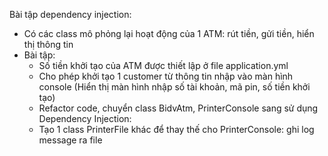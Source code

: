 Bài tập dependency injection:
- Có các class mô phỏng lại hoạt động của 1 ATM: rút tiền, gửi tiền, hiển thị thông tin
- Bài tập:
  + Số tiền khởi tạo của ATM được thiết lập ở file application.yml
  + Cho phép khởi tạo 1 customer từ thông tin nhập vào màn hình console (Hiển thị màn hình nhập số tài khoản, mã pin, số tiền khởi tạo)
  + Refactor code, chuyển class BidvAtm, PrinterConsole sang sử dụng Dependency Injection: 
  + Tạo 1 class PrinterFile khác để thay thế cho PrinterConsole: ghi log message ra file